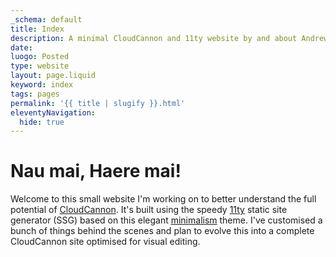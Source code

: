 ```yaml
---
_schema: default
title: Index
description: A minimal CloudCannon and 11ty website by and about Andrew Long.
date:
luogo: Posted
type: website
layout: page.liquid
keyword: index
tags: pages
permalink: '{{ title | slugify }}.html'
eleventyNavigation:
  hide: true
---
```

# Nau mai, Haere mai!

Welcome to this small website I'm working on to better understand the full potential of <a href="https://cloudcannon.com" target="_blank" rel="noopener">CloudCannon</a>. It's built using the speedy <a href="https://www.11ty.dev/" target="_blank" rel="noopener">11ty</a> static site generator (SSG) based on this elegant <a href="https://github.com/MarcoMicale/Minimalism" target="_blank" rel="noopener">minimalism</a> theme. I've customised a bunch of things behind the scenes and plan to evolve this into a complete CloudCannon site optimised for visual editing.